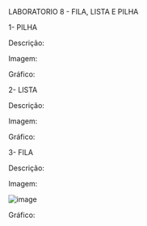 LABORATORIO 8 - FILA, LISTA E PILHA

1- PILHA

Descrição:

Imagem:

Gráfico:

2- LISTA

Descrição:

Imagem:

Gráfico:

3- FILA

Descrição:

Imagem:

![image](https://user-images.githubusercontent.com/101759423/198415898-65e9bd46-055a-4984-93e4-4aa6580f8dc3.png)

Gráfico:
